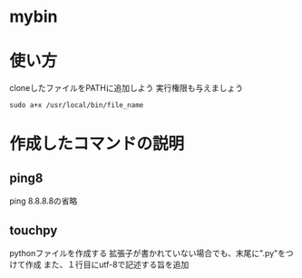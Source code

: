 # mybin

# 使い方
cloneしたファイルをPATHに追加しよう
実行権限も与えましょう
```
sudo a+x /usr/local/bin/file_name
```

# 作成したコマンドの説明

## ping8
ping 8.8.8.8の省略

## touchpy
pythonファイルを作成する
拡張子が書かれていない場合でも、末尾に".py"をつけて作成
また、１行目にutf-8で記述する旨を追加

